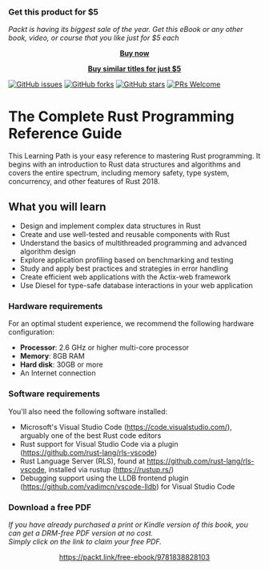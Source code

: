 
### Get this product for $5

<i>Packt is having its biggest sale of the year. Get this eBook or any other book, video, or course that you like just for $5 each</i>


<b><p align='center'>[Buy now](https://packt.link/9781838828103)</p></b>


<b><p align='center'>[Buy similar titles for just $5](https://subscription.packtpub.com/search)</p></b>


[![GitHub issues](https://img.shields.io/github/issues/PacktPublishing/The-Complete-Rust-Programming-Reference-Guide.svg)](https://github.com/PacktPublishing/The-Complete-Rust-Programming-Reference-Guide/issues)
[![GitHub forks](https://img.shields.io/github/forks/PacktPublishing/The-Complete-Rust-Programming-Reference-Guide.svg)](https://github.com/PacktPublishing/The-Complete-Rust-Programming-Reference-Guide/network)
[![GitHub stars](https://img.shields.io/github/stars/PacktPublishing/The-Complete-Rust-Programming-Reference-Guide.svg)](https://github.com/PacktPublishing/The-Complete-Rust-Programming-Reference-Guide/stargazers)
[![PRs Welcome](https://img.shields.io/badge/PRs-welcome-brightgreen.svg)](https://github.com/PacktPublishing/The-Complete-Rust-Programming-Reference-Guide/pulls)



# The Complete Rust Programming Reference Guide
This Learning Path is your easy reference to mastering Rust programming. It begins with an introduction to Rust data structures and algorithms and covers the entire spectrum, including memory safety, type system, concurrency, and other features of Rust 2018.


## What you will learn
* Design and implement complex data structures in Rust
* Create and use well-tested and reusable components with Rust
* Understand the basics of multithreaded programming and advanced algorithm design
* Explore application profiling based on benchmarking and testing
* Study and apply best practices and strategies in error handling
* Create efficient web applications with the Actix-web framework
* Use Diesel for type-safe database interactions in your web application




### Hardware requirements
For an optimal student experience, we recommend the following hardware configuration:
* **Processor**: 2.6 GHz or higher multi-core processor
* **Memory**: 8GB RAM
* **Hard disk**: 30GB or more
* An Internet connection



### Software requirements
You'll also need the following software installed:
* Microsoft's Visual Studio Code (https://code.visualstudio.com/), arguably one of the best Rust code editors
* Rust support for Visual Studio Code via a plugin (https://github.com/rust-lang/rls-vscode)
* Rust Language Server (RLS), found at https://github.com/rust-lang/rls-vscode, installed via rustup (https://rustup.rs/)
* Debugging support using the LLDB frontend plugin (https://github.com/vadimcn/vscode-lldb) for Visual Studio Code
### Download a free PDF

 <i>If you have already purchased a print or Kindle version of this book, you can get a DRM-free PDF version at no cost.<br>Simply click on the link to claim your free PDF.</i>
<p align="center"> <a href="https://packt.link/free-ebook/9781838828103">https://packt.link/free-ebook/9781838828103 </a> </p>
